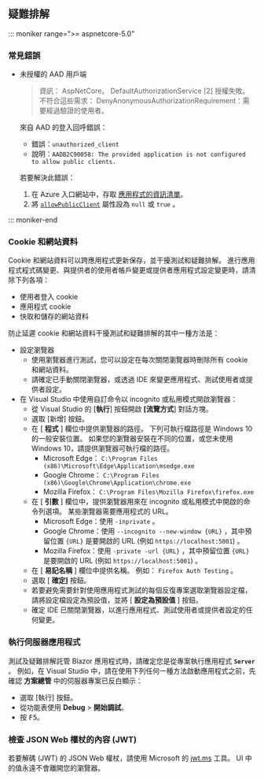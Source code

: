 ## <a name="troubleshoot"></a>疑難排解

::: moniker range=">= aspnetcore-5.0"

### <a name="common-errors"></a>常見錯誤

* 未授權的 AAD 用戶端

  > 資訊： AspNetCore。 DefaultAuthorizationService [2] 授權失敗。 不符合這些需求： DenyAnonymousAuthorizationRequirement：需要經過驗證的使用者。

  來自 AAD 的登入回呼錯誤：

  * 錯誤：`unauthorized_client`
  * 說明：`AADB2C90058: The provided application is not configured to allow public clients.`

  若要解決此錯誤：

  1. 在 Azure 入口網站中，存取 [應用程式的資訊清單](/azure/active-directory/develop/reference-app-manifest)。
  1. 將 [`allowPublicClient`](/azure/active-directory/develop/reference-app-manifest#allowpublicclient-attribute) 屬性設為 `null` 或 `true` 。

::: moniker-end

### <a name="cookies-and-site-data"></a>Cookie 和網站資料

Cookie 和網站資料可以跨應用程式更新保存，並干擾測試和疑難排解。 進行應用程式程式碼變更、與提供者的使用者帳戶變更或提供者應用程式設定變更時，請清除下列各項：

* 使用者登入 cookie
* 應用程式 cookie
* 快取和儲存的網站資料

防止延遲 cookie 和網站資料干擾測試和疑難排解的其中一種方法是：

* 設定瀏覽器
  * 使用瀏覽器進行測試，您可以設定在每次關閉瀏覽器時刪除所有 cookie 和網站資料。
  * 請確定已手動關閉瀏覽器，或透過 IDE 來變更應用程式、測試使用者或提供者設定。
* 在 Visual Studio 中使用自訂命令以 incognito 或私用模式開啟瀏覽器：
  * 從 Visual Studio 的 [**執行**] 按鈕開啟 **[流覽方式**] 對話方塊。
  * 選取 [新增] 按鈕。
  * 在 [ **程式** ] 欄位中提供瀏覽器的路徑。 下列可執行檔路徑是 Windows 10 的一般安裝位置。 如果您的瀏覽器安裝在不同的位置，或您未使用 Windows 10，請提供瀏覽器可執行檔的路徑。
    * Microsoft Edge： `C:\Program Files (x86)\Microsoft\Edge\Application\msedge.exe`
    * Google Chrome： `C:\Program Files (x86)\Google\Chrome\Application\chrome.exe`
    * Mozilla Firefox： `C:\Program Files\Mozilla Firefox\firefox.exe`
  * 在 [ **引數** ] 欄位中，提供瀏覽器用來在 incognito 或私用模式中開啟的命令列選項。 某些瀏覽器需要應用程式的 URL。
    * Microsoft Edge：使用 `-inprivate` 。
    * Google Chrome：使用 `--incognito --new-window {URL}` ，其中預留位置 `{URL}` 是要開啟的 URL (例如 `https://localhost:5001`) 。
    * Mozilla Firefox：使用 `-private -url {URL}` ，其中預留位置 `{URL}` 是要開啟的 URL (例如 `https://localhost:5001`) 。
  * 在 [ **易記名稱** ] 欄位中提供名稱。 例如： `Firefox Auth Testing` 。
  * 選取 [ **確定]** 按鈕。
  * 若要避免需要針對使用應用程式測試的每個反復專案選取瀏覽器設定檔，請將設定檔設定為預設值，並將 [ **設定為預設值** ] 按鈕。
  * 確定 IDE 已關閉瀏覽器，以進行應用程式、測試使用者或提供者設定的任何變更。

### <a name="run-the-server-app"></a>執行伺服器應用程式

測試及疑難排解託管 Blazor 應用程式時，請確定您是從專案執行應用程式 **`Server`** 。 例如，在 Visual Studio 中，請在使用下列任何一種方法啟動應用程式之前，先確認 **方案總管** 中的伺服器專案已反白顯示：

* 選取 [執行] 按鈕。
* 從功能表使用 **Debug**  >  **開始調試**。
* 按 <kbd>F5</kbd>。

### <a name="inspect-the-content-of-a-json-web-token-jwt"></a>檢查 JSON Web 權杖的內容 (JWT) 

若要解碼 (JWT) 的 JSON Web 權杖，請使用 Microsoft 的 [jwt.ms](https://jwt.ms/) 工具。 UI 中的值永遠不會離開您的瀏覽器。

